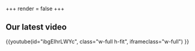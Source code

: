 +++
render = false
+++

## Our latest video

{{youtube(id="ibgEIhrLWYc", class="w-full h-fit", iframeclass="w-full") }}
